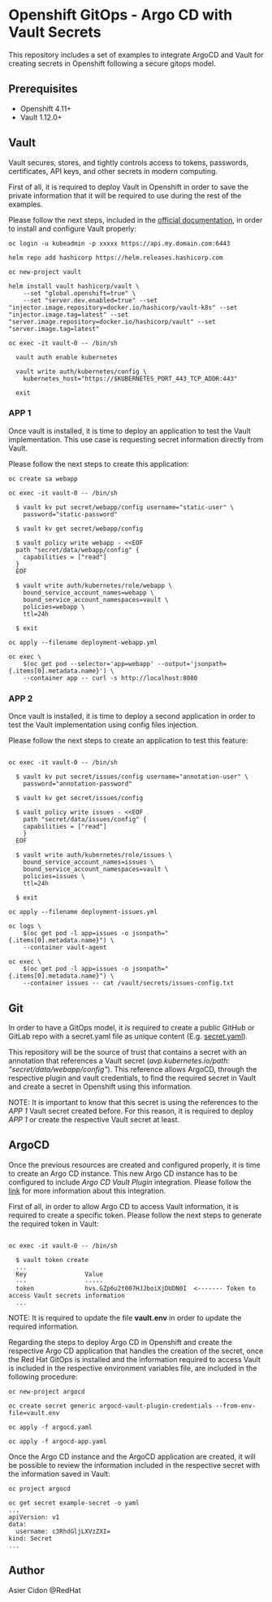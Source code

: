 # Openshift GitOps - Argo CD with Vault Secrets

This repository includes a set of examples to integrate ArgoCD and Vault for creating secrets in Openshift following a secure gitops model.

## Prerequisites

- Openshift 4.11+
- Vault 1.12.0+

## Vault

Vault secures, stores, and tightly controls access to tokens, passwords, certificates, API keys, and other secrets in modern computing.

First of all, it is required to deploy Vault in Openshift in order to save the private information that it will be required to use during the rest of the examples. 

Please follow the next steps, included in the [official documentation](https://developer.hashicorp.com/vault/tutorials/kubernetes/kubernetes-openshift), in order to install and configure Vault properly:

```$bash
oc login -u kubeadmin -p xxxxx https://api.my.domain.com:6443

helm repo add hashicorp https://helm.releases.hashicorp.com

oc new-project vault

helm install vault hashicorp/vault \
    --set "global.openshift=true" \
    --set "server.dev.enabled=true" --set "injector.image.repository=docker.io/hashicorp/vault-k8s" --set "injector.image.tag=latest" --set "server.image.repository=docker.io/hashicorp/vault" --set "server.image.tag=latest"

oc exec -it vault-0 -- /bin/sh

  vault auth enable kubernetes

  vault write auth/kubernetes/config \
    kubernetes_host="https://$KUBERNETES_PORT_443_TCP_ADDR:443"

  exit
```

### APP 1

Once vault is installed, it is time to deploy an application to test the Vault implementation. This use case is requesting secret information directly from Vault.

Please follow the next steps to create this application:

```$bash
oc create sa webapp

oc exec -it vault-0 -- /bin/sh

  $ vault kv put secret/webapp/config username="static-user" \
    password="static-password"

  $ vault kv get secret/webapp/config

  $ vault policy write webapp - <<EOF
  path "secret/data/webapp/config" {
    capabilities = ["read"]
  }
  EOF

  $ vault write auth/kubernetes/role/webapp \
    bound_service_account_names=webapp \
    bound_service_account_namespaces=vault \
    policies=webapp \
    ttl=24h

  $ exit

oc apply --filename deployment-webapp.yml

oc exec \
    $(oc get pod --selector='app=webapp' --output='jsonpath={.items[0].metadata.name}') \
    --container app -- curl -s http://localhost:8080 

```

### APP 2

Once vault is installed, it is time to deploy a second application in order to test the Vault implementation using config files injection.
 
Please follow the next steps to create an application to test this feature:

```$bash

oc exec -it vault-0 -- /bin/sh

  $ vault kv put secret/issues/config username="annotation-user" \
    password="annotation-password"

  $ vault kv get secret/issues/config

  $ vault policy write issues - <<EOF
    path "secret/data/issues/config" {
    capabilities = ["read"]
    }
  EOF

  $ vault write auth/kubernetes/role/issues \
    bound_service_account_names=issues \
    bound_service_account_namespaces=vault \
    policies=issues \
    ttl=24h

  $ exit

oc apply --filename deployment-issues.yml

oc logs \
    $(oc get pod -l app=issues -o jsonpath="{.items[0].metadata.name}") \
    --container vault-agent

oc exec \
    $(oc get pod -l app=issues -o jsonpath="{.items[0].metadata.name}") \
    --container issues -- cat /vault/secrets/issues-config.txt
```

## Git

In order to have a GitOps model, it is required to create a public GitHub or GitLab repo with a secret.yaml file as unique content (E.g. [secret.yaml](./secret.yaml)). 

This repository will be the source of trust that contains a secret with an annotation that references a Vault secret (*avp.kubernetes.io/path: "secret/data/webapp/config"*). This reference allows ArgoCD, through the respective plugin and vault credentials, to find the required secret in Vault and create a secret in Openshift using this information.

NOTE: It is important to know that this secret is using the references to the *APP 1* Vault secret created before. For this reason, it is required to deploy *APP 1* or create the respective Vault secret at least.

## ArgoCD

Once the previous resources are created and configured properly, it is time to create an Argo CD instance. This new Argo CD instance has to be configured to include *Argo CD Vault Plugin* integration. Please follow the [link](https://argocd-vault-plugin.readthedocs.io/en/stable/) for more information about this integration.

First of all, in order to allow Argo CD to access Vault information, it is required to create a specific token. Please follow the next steps to generate the required token in Vault:

```$bash

oc exec -it vault-0 -- /bin/sh

  $ vault token create
  ...
  Key                Value
  ---                -----
  token              hvs.GZp6u2t007HJJboiXjDUDN0I  <------- Token to access Vault secrets information
  ...
```

NOTE: It is required to update the file **vault.env** in order to update the required information.
 
Regarding the steps to deploy Argo CD in Openshift and create the respective Argo CD application that handles the creation of the secret, once the Red Hat GitOps is installed and the information required to access Vault is included in the respective environment variables file, are included in the following procedure:

```$bash
oc new-project argocd

oc create secret generic argocd-vault-plugin-credentials --from-env-file=vault.env

oc apply -f argocd.yaml

oc apply -f argocd-app.yaml
```

Once the Argo CD instance and the ArgoCD application are created, it will be possible to review the information included in the respective secret with the information saved in Vault:

```$bash
oc project argocd

oc get secret example-secret -o yaml
...
apiVersion: v1
data:
  username: c3RhdGljLXVzZXI=
kind: Secret
...
```

## Author

Asier Cidon @RedHat
